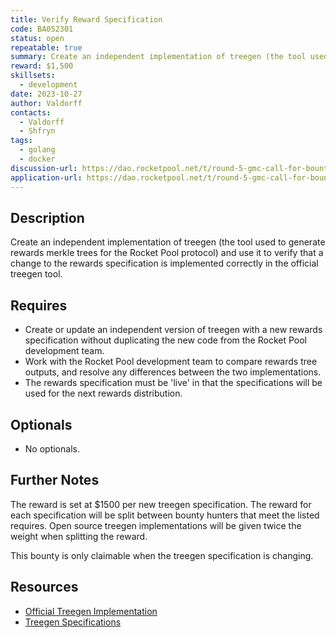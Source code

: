 ```yaml
---
title: Verify Reward Specification
code: BA052301
status: open
repeatable: true
summary: Create an independent implementation of treegen (the tool used to generate rewards merkle trees for the Rocket Pool protocol) and use it to verify that a change to the rewards specification is implemented correctly in the official treegen tool. 
reward: $1,500
skillsets:
  - development
date: 2023-10-27
author: Valdorff
contacts:
  - Valdorff
  - Shfryn
tags: 
  - golang
  - docker
discussion-url: https://dao.rocketpool.net/t/round-5-gmc-call-for-bounty-applications-deadline-is-october-7/2191/3
application-url: https://dao.rocketpool.net/t/round-5-gmc-call-for-bounty-applications-deadline-is-october-7/2191/3
---
```


## Description
Create an independent implementation of treegen (the tool used to generate rewards merkle trees for the Rocket Pool protocol) and use it to verify that a change to the rewards specification is implemented correctly in the official treegen tool. 

## Requires
* Create or update an independent version of treegen with a new rewards specification without duplicating the new code from the Rocket Pool development team.
* Work with the Rocket Pool development team to compare rewards tree outputs, and resolve any differences between the two implementations. 
* The rewards specification must be 'live' in that the specifications will be used for the next rewards distribution. 

## Optionals
* No optionals.

## Further Notes

The reward is set at $1500 per new treegen specification. The reward for each specification will be split between bounty hunters that meet the listed requires. Open source treegen implementations will be given twice the weight when splitting the reward. 

This bounty is only claimable when the treegen specification is changing. 

## Resources
* [Official Treegen Implementation](https://github.com/rocket-pool/treegen)
* [Treegen Specifications](https://github.com/rocket-pool/rocketpool-research/tree/master/Merkle%20Rewards%20System)